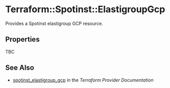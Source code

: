 # Terraform::Spotinst::ElastigroupGcp

Provides a Spotinst elastigroup GCP resource.

## Properties

TBC

## See Also

* [spotinst_elastigroup_gcp](https://www.terraform.io/docs/providers/spotinst/r/elastigroup_gcp.html) in the _Terraform Provider Documentation_